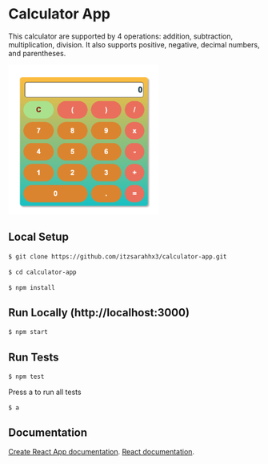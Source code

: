 # Calculator App

This calculator are supported by 4 operations: addition, subtraction, multiplication, division. It also supports positive, negative, decimal numbers, and parentheses.

<img src="./public/calculator.png" width="300">

## Local Setup

```sh
$ git clone https://github.com/itzsarahhx3/calculator-app.git
```

```sh
$ cd calculator-app
```

```sh
$ npm install
```

## Run Locally (http://localhost:3000)

```sh
$ npm start
```

## Run Tests

```sh
$ npm test
```
Press a to run all tests
```sh
$ a
```

## Documentation

[Create React App documentation](https://facebook.github.io/create-react-app/docs/getting-started).
[React documentation](https://reactjs.org/).
